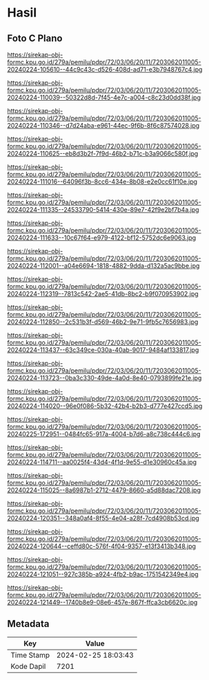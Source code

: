# Hasil

## Foto C Plano

https://sirekap-obj-formc.kpu.go.id/279a/pemilu/pdpr/72/03/06/20/11/7203062011005-20240224-105610--44c9c43c-d526-408d-ad71-e3b7948767c4.jpg

https://sirekap-obj-formc.kpu.go.id/279a/pemilu/pdpr/72/03/06/20/11/7203062011005-20240224-110039--50322d8d-7f45-4e7c-a004-c8c23d0dd38f.jpg

https://sirekap-obj-formc.kpu.go.id/279a/pemilu/pdpr/72/03/06/20/11/7203062011005-20240224-110346--d7d24aba-e961-44ec-9f6b-8f6c87574028.jpg

https://sirekap-obj-formc.kpu.go.id/279a/pemilu/pdpr/72/03/06/20/11/7203062011005-20240224-110625--eb8d3b2f-7f9d-46b2-b71c-b3a9066c580f.jpg

https://sirekap-obj-formc.kpu.go.id/279a/pemilu/pdpr/72/03/06/20/11/7203062011005-20240224-111016--64096f3b-8cc6-434e-8b08-e2e0cc61f10e.jpg

https://sirekap-obj-formc.kpu.go.id/279a/pemilu/pdpr/72/03/06/20/11/7203062011005-20240224-111335--24533790-5414-430e-89e7-42f9e2bf7b4a.jpg

https://sirekap-obj-formc.kpu.go.id/279a/pemilu/pdpr/72/03/06/20/11/7203062011005-20240224-111633--10c67f64-e979-4122-bf12-5752dc6e9063.jpg

https://sirekap-obj-formc.kpu.go.id/279a/pemilu/pdpr/72/03/06/20/11/7203062011005-20240224-112001--a04e6694-1818-4882-9dda-d132a5ac9bbe.jpg

https://sirekap-obj-formc.kpu.go.id/279a/pemilu/pdpr/72/03/06/20/11/7203062011005-20240224-112319--7813c542-2ae5-41db-8bc2-b9f070953902.jpg

https://sirekap-obj-formc.kpu.go.id/279a/pemilu/pdpr/72/03/06/20/11/7203062011005-20240224-112850--2c531b3f-d569-46b2-9e71-9fb5c7656983.jpg

https://sirekap-obj-formc.kpu.go.id/279a/pemilu/pdpr/72/03/06/20/11/7203062011005-20240224-113437--63c349ce-030a-40ab-9017-9484af133817.jpg

https://sirekap-obj-formc.kpu.go.id/279a/pemilu/pdpr/72/03/06/20/11/7203062011005-20240224-113723--0ba3c330-49de-4a0d-8e40-0793899fe21e.jpg

https://sirekap-obj-formc.kpu.go.id/279a/pemilu/pdpr/72/03/06/20/11/7203062011005-20240224-114020--96e0f086-5b32-42b4-b2b3-d777e427ccd5.jpg

https://sirekap-obj-formc.kpu.go.id/279a/pemilu/pdpr/72/03/06/20/11/7203062011005-20240225-172951--0484fc65-917a-4004-b7d6-a8c738c444c6.jpg

https://sirekap-obj-formc.kpu.go.id/279a/pemilu/pdpr/72/03/06/20/11/7203062011005-20240224-114711--aa0025f4-43d4-4f1d-9e55-d1e30960c45a.jpg

https://sirekap-obj-formc.kpu.go.id/279a/pemilu/pdpr/72/03/06/20/11/7203062011005-20240224-115025--8a6987b1-2712-4479-8660-a5d88dac7208.jpg

https://sirekap-obj-formc.kpu.go.id/279a/pemilu/pdpr/72/03/06/20/11/7203062011005-20240224-120351--348a0af4-8f55-4e04-a28f-7cd4908b53cd.jpg

https://sirekap-obj-formc.kpu.go.id/279a/pemilu/pdpr/72/03/06/20/11/7203062011005-20240224-120644--ceffd80c-576f-4f04-9357-e13f3413b348.jpg

https://sirekap-obj-formc.kpu.go.id/279a/pemilu/pdpr/72/03/06/20/11/7203062011005-20240224-121051--927c385b-a924-4fb2-b9ac-1751542349e4.jpg

https://sirekap-obj-formc.kpu.go.id/279a/pemilu/pdpr/72/03/06/20/11/7203062011005-20240224-121449--1740b8e9-08e6-457e-867f-ffca3cb6620c.jpg


## Metadata

| Key        | Value               |
| ---------- | ------------------- |
| Time Stamp | 2024-02-25 18:03:43 |
| Kode Dapil | 7201                |



